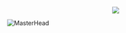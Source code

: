 <p align="center">
  <img src="https://readme-typing-svg.demolab.com/?lines=You+Don't+Know+Me+Son!&font=Fira%20Code&center=true&width=380&height=50&duration=4000&pause=1000">
</p>

![MasterHead](https://wallpapers.com/images/hd/david-goggins-vector-art-gcxxrfgh90x5lpel.jpg)
<!--
**Dharanidharan18/Dharanidharan18** is a ✨ _special_ ✨ repository because its `README.md` (this file) appears on your GitHub profile.

Here are some ideas to get you started:

- 🔭 I’m currently working on ...
- 🌱 I’m currently learning ...
- 👯 I’m looking to collaborate on ...
- 🤔 I’m looking for help with ...
- 💬 Ask me about ...
- 📫 How to reach me: ...
- 😄 Pronouns: ...
- ⚡ Fun fact: ...
-->
